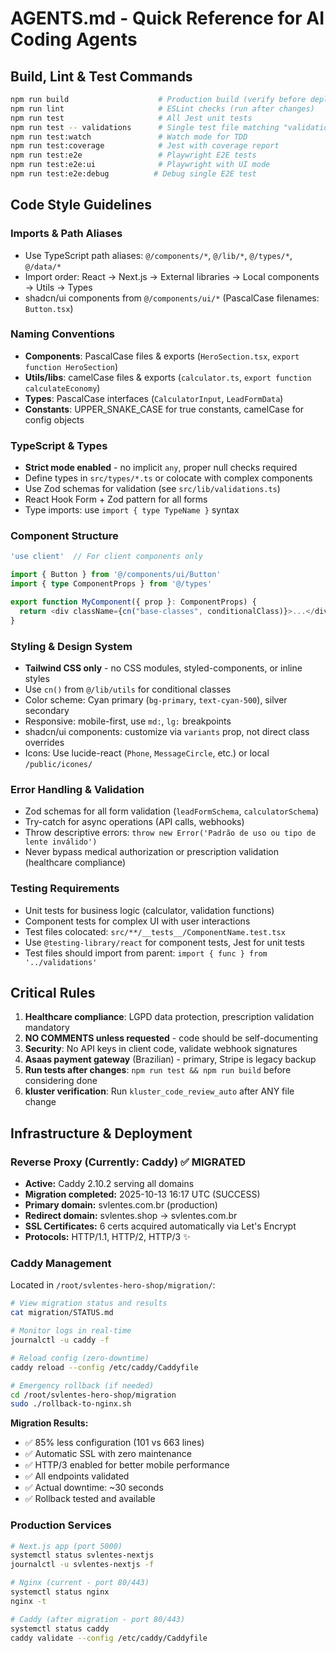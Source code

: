 # AGENTS.md - Quick Reference for AI Coding Agents

## Build, Lint & Test Commands
```bash
npm run build                    # Production build (verify before deploy)
npm run lint                     # ESLint checks (run after changes)
npm run test                     # All Jest unit tests
npm run test -- validations      # Single test file matching "validations"
npm run test:watch               # Watch mode for TDD
npm run test:coverage            # Jest with coverage report
npm run test:e2e                 # Playwright E2E tests
npm run test:e2e:ui              # Playwright with UI mode
npm run test:e2e:debug          # Debug single E2E test
```

## Code Style Guidelines

### Imports & Path Aliases
- Use TypeScript path aliases: `@/components/*`, `@/lib/*`, `@/types/*`, `@/data/*`
- Import order: React → Next.js → External libraries → Local components → Utils → Types
- shadcn/ui components from `@/components/ui/*` (PascalCase filenames: `Button.tsx`)

### Naming Conventions
- **Components**: PascalCase files & exports (`HeroSection.tsx`, `export function HeroSection`)
- **Utils/libs**: camelCase files & exports (`calculator.ts`, `export function calculateEconomy`)
- **Types**: PascalCase interfaces (`CalculatorInput`, `LeadFormData`)
- **Constants**: UPPER_SNAKE_CASE for true constants, camelCase for config objects

### TypeScript & Types
- **Strict mode enabled** - no implicit `any`, proper null checks required
- Define types in `src/types/*.ts` or colocate with complex components
- Use Zod schemas for validation (see `src/lib/validations.ts`)
- React Hook Form + Zod pattern for all forms
- Type imports: use `import { type TypeName }` syntax

### Component Structure
```typescript
'use client'  // For client components only

import { Button } from '@/components/ui/Button'
import { type ComponentProps } from '@/types'

export function MyComponent({ prop }: ComponentProps) {
  return <div className={cn("base-classes", conditionalClass)}>...</div>
}
```

### Styling & Design System
- **Tailwind CSS only** - no CSS modules, styled-components, or inline styles
- Use `cn()` from `@/lib/utils` for conditional classes
- Color scheme: Cyan primary (`bg-primary`, `text-cyan-500`), silver secondary
- Responsive: mobile-first, use `md:`, `lg:` breakpoints
- shadcn/ui components: customize via `variants` prop, not direct class overrides
- Icons: Use lucide-react (`Phone`, `MessageCircle`, etc.) or local `/public/icones/`

### Error Handling & Validation
- Zod schemas for all form validation (`leadFormSchema`, `calculatorSchema`)
- Try-catch for async operations (API calls, webhooks)
- Throw descriptive errors: `throw new Error('Padrão de uso ou tipo de lente inválido')`
- Never bypass medical authorization or prescription validation (healthcare compliance)

### Testing Requirements
- Unit tests for business logic (calculator, validation functions)
- Component tests for complex UI with user interactions
- Test files colocated: `src/**/__tests__/ComponentName.test.tsx`
- Use `@testing-library/react` for component tests, Jest for unit tests
- Test files should import from parent: `import { func } from '../validations'`

## Critical Rules
1. **Healthcare compliance**: LGPD data protection, prescription validation mandatory
2. **NO COMMENTS unless requested** - code should be self-documenting
3. **Security**: No API keys in client code, validate webhook signatures
4. **Asaas payment gateway** (Brazilian) - primary, Stripe is legacy backup
5. **Run tests after changes**: `npm run test && npm run build` before considering done
6. **kluster verification**: Run `kluster_code_review_auto` after ANY file change

## Infrastructure & Deployment

### Reverse Proxy (Currently: Caddy) ✅ MIGRATED
- **Active:** Caddy 2.10.2 serving all domains
- **Migration completed:** 2025-10-13 16:17 UTC (SUCCESS)
- **Primary domain:** svlentes.com.br (production)
- **Redirect domain:** svlentes.shop → svlentes.com.br
- **SSL Certificates:** 6 certs acquired automatically via Let's Encrypt
- **Protocols:** HTTP/1.1, HTTP/2, HTTP/3 ✨

### Caddy Management
Located in `/root/svlentes-hero-shop/migration/`:
```bash
# View migration status and results
cat migration/STATUS.md

# Monitor logs in real-time
journalctl -u caddy -f

# Reload config (zero-downtime)
caddy reload --config /etc/caddy/Caddyfile

# Emergency rollback (if needed)
cd /root/svlentes-hero-shop/migration
sudo ./rollback-to-nginx.sh
```

**Migration Results:**
- ✅ 85% less configuration (101 vs 663 lines)
- ✅ Automatic SSL with zero maintenance
- ✅ HTTP/3 enabled for better mobile performance
- ✅ All endpoints validated
- ✅ Actual downtime: ~30 seconds
- ✅ Rollback tested and available

### Production Services
```bash
# Next.js app (port 5000)
systemctl status svlentes-nextjs
journalctl -u svlentes-nextjs -f

# Nginx (current - port 80/443)
systemctl status nginx
nginx -t

# Caddy (after migration - port 80/443)
systemctl status caddy
caddy validate --config /etc/caddy/Caddyfile
```
